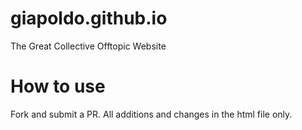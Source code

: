 # giapoldo.github.io

The Great Collective Offtopic Website

# How to use

Fork and submit a PR. All additions and changes in the html file only.
